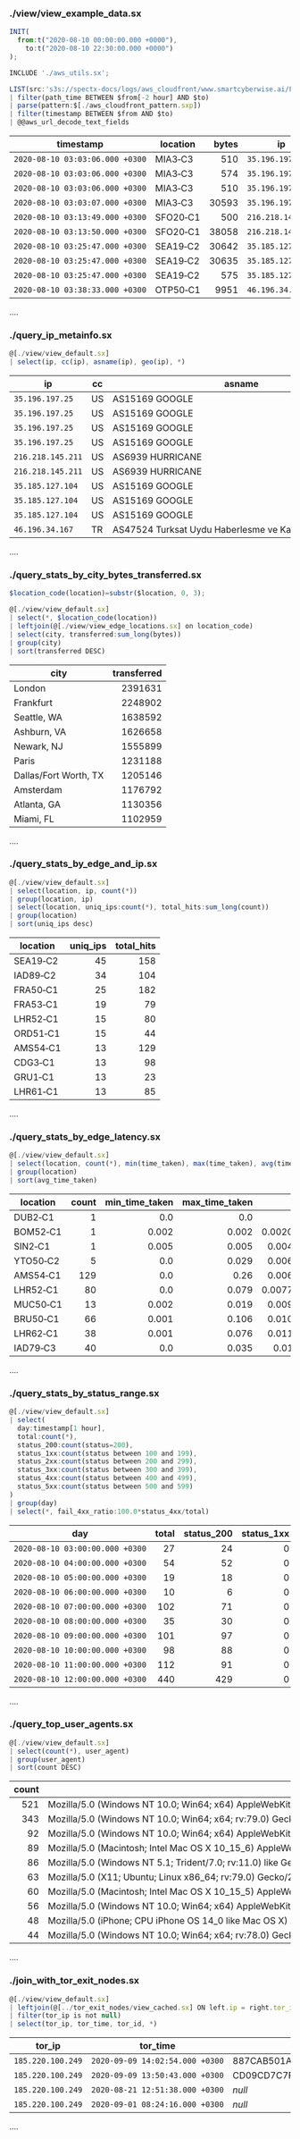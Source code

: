 ### ./view/view_example_data.sx
```jsx
INIT(
  from:t("2020-08-10 00:00:00.000 +0000"),
    to:t("2020-08-10 22:30:00.000 +0000")
);

INCLUDE './aws_utils.sx';

LIST(src:'s3s://spectx-docs/logs/aws_cloudfront/www.smartcyberwise.ai/F13GMIPW293BT2.$yyyy$-$MM$-$dd$-$HH$.*.gz', _tz:'GMT')
| filter(path_time BETWEEN $from[-2 hour] AND $to)
| parse(pattern:$[./aws_cloudfront_pattern.sxp])
| filter(timestamp BETWEEN $from AND $to)
| @@aws_url_decode_text_fields
```

| timestamp                       | location | bytes | ip                | method | host                         | uri           | status | referrer                       | user_agent                                                                                                               | query_string | cookie | result_type | request_id                                               | host_header           | request_protocol | request_bytes | time_taken | xforwarded_for | ssl_protocol | ssl_cipher                  | response_result_type | http_version | fle_status | fle_encrypted_fields | c_port | time_to_first_byte | x_edge_detailed_result_type | sc_content_type            | sc_content_len | sc_range_start | sc_range_end |
|---------------------------------|----------|------:|-------------------|--------|------------------------------|---------------|-------:|--------------------------------|--------------------------------------------------------------------------------------------------------------------------|--------------|--------|-------------|----------------------------------------------------------|-----------------------|------------------|--------------:|-----------:|----------------|--------------|-----------------------------|----------------------|--------------|------------|---------------------:|-------:|-------------------:|-----------------------------|----------------------------|---------------:|---------------:|-------------:|
| `2020‑08‑10 03:03:06.000 +0300` | MIA3‑C3  |   510 | `35.196.197.25`   | GET    | ygeb7h2imqp29.cloudfront.net | /robots.txt   |    200 | *null*                         | ZoominfoBot (zoominfobot at zoominfo dot com)                                                                            | *null*       | *null* | Hit         | o6v2QV_yzXI0PyC_FbRcX8higSOPC7zJ4YgmXJ_uogp_cmYCbwnyJw== | www.smartcyberwise.ai | http             |           359 |      0.056 | *null*         | *null*       | *null*                      | Hit                  | HTTP/1.0     | *null*     |               *null* |  50975 |              0.055 | Hit                         | text/plain                 |             76 |         *null* |       *null* |
| `2020‑08‑10 03:03:06.000 +0300` | MIA3‑C3  |   574 | `35.196.197.25`   | GET    | ygeb7h2imqp29.cloudfront.net | /             |    301 | *null*                         | ZoominfoBot (zoominfobot at zoominfo dot com)                                                                            | *null*       | *null* | Redirect    | VUajMB0T9ggiHh‑x0Gd4guya9oyX5GPZ7bvyees3DQ_T‑‑VLPvdBqA== | www.smartcyberwise.ai | http             |           349 |        0.0 | *null*         | *null*       | *null*                      | Redirect             | HTTP/1.0     | *null*     |               *null* |  53948 |                0.0 | Redirect                    | text/html                  |            183 |         *null* |       *null* |
| `2020‑08‑10 03:03:06.000 +0300` | MIA3‑C3  |   510 | `35.196.197.25`   | GET    | ygeb7h2imqp29.cloudfront.net | /robots.txt   |    200 | *null*                         | ZoominfoBot (zoominfobot at zoominfo dot com)                                                                            | *null*       | *null* | Hit         | wTIK8qG‑QrRMj1XHIDfqrwsWpS8l76LRbmdL‑UE74jUZOOtDBI5ouw== | www.smartcyberwise.ai | https            |           359 |      0.002 | *null*         | TLSv1.2      | ECDHE‑RSA‑AES128‑GCM‑SHA256 | Hit                  | HTTP/1.0     | *null*     |               *null* |  39081 |              0.002 | Hit                         | text/plain                 |             76 |         *null* |       *null* |
| `2020‑08‑10 03:03:07.000 +0300` | MIA3‑C3  | 30593 | `35.196.197.25`   | GET    | ygeb7h2imqp29.cloudfront.net | /             |    200 | *null*                         | ZoominfoBot (zoominfobot at zoominfo dot com)                                                                            | *null*       | *null* | Hit         | WofOUW56ktwAOftksS7K6H5WfbV41QPGZ__dIIOEAOUkhCCsBLrmNg== | www.smartcyberwise.ai | https            |           349 |      0.039 | *null*         | TLSv1.2      | ECDHE‑RSA‑AES128‑GCM‑SHA256 | Hit                  | HTTP/1.0     | *null*     |               *null* |  48162 |              0.038 | Hit                         | text/html;%20charset=utf‑8 |         *null* |         *null* |       *null* |
| `2020‑08‑10 03:13:49.000 +0300` | SFO20‑C1 |   500 | `216.218.145.211` | GET    | ygeb7h2imqp29.cloudfront.net | /robots.txt   |    200 | *null*                         | Mozilla/5.0 (Macintosh; Intel Mac OS X 10_11_0) AppleWebKit/537.36 (KHTML, like Gecko) Chrome/45.0.2454.46 Safari/537.36 | *null*       | *null* | Miss        | MUaWaSlMxgc3ZReH3QLK1l34sUL6BGcyr0WJ_VExkWYHno8YT2BpSA== | www.smartcyberwise.ai | https            |           216 |      0.209 | *null*         | TLSv1.2      | ECDHE‑RSA‑AES128‑GCM‑SHA256 | Miss                 | HTTP/1.0     | *null*     |               *null* |  35078 |              0.209 | Miss                        | text/plain                 |             76 |         *null* |       *null* |
| `2020‑08‑10 03:13:50.000 +0300` | SFO20‑C1 | 38058 | `216.218.145.211` | GET    | ygeb7h2imqp29.cloudfront.net | /page_240     |    200 | *null*                         | Mozilla/5.0 (Macintosh; Intel Mac OS X 10_11_0) AppleWebKit/537.36 (KHTML, like Gecko) Chrome/45.0.2454.46 Safari/537.36 | *null*       | *null* | Hit         | x26PmnomSnC2U6QFYVb74kD6eKfvN2qnUeN7QOnFUMPkPFHoOVQ_sQ== | www.smartcyberwise.ai | https            |           214 |      0.003 | *null*         | TLSv1.2      | ECDHE‑RSA‑AES128‑GCM‑SHA256 | Hit                  | HTTP/1.0     | *null*     |               *null* |  35704 |              0.003 | Hit                         | text/html;%20charset=utf‑8 |         *null* |         *null* |       *null* |
| `2020‑08‑10 03:25:47.000 +0300` | SEA19‑C2 | 30642 | `35.185.127.104`  | GET    | ygeb7h2imqp29.cloudfront.net | /             |    200 | https://www.smartcyberwise.ai/ | Mozilla/5.0 (Windows NT 10.0; Win64; x64; rv:56.0) Gecko/20100101 Firefox/56.0                                           | *null*       | *null* | Hit         | 97‑LYY5LYC‑ui_Vpikwe7MGXPLWG4m9FDaR4uVElzt39Y1oSjR4ZEQ== | www.smartcyberwise.ai | https            |           230 |      0.001 | *null*         | TLSv1.2      | ECDHE‑RSA‑AES128‑GCM‑SHA256 | Hit                  | HTTP/1.1     | *null*     |               *null* |  34808 |              0.001 | Hit                         | text/html;%20charset=utf‑8 |         *null* |         *null* |       *null* |
| `2020‑08‑10 03:25:47.000 +0300` | SEA19‑C2 | 30635 | `35.185.127.104`  | GET    | ygeb7h2imqp29.cloudfront.net | /             |    200 | *null*                         | Mozilla/5.0 (Windows NT 10.0; Win64; x64; rv:56.0) Gecko/20100101 Firefox/56.0                                           | *null*       | *null* | Hit         | yfzf2Wgwi1snoBYuvNx96QAIJSZZ0_H1ijU_QYQwte5Y73wFM2hliw== | www.smartcyberwise.ai | https            |           198 |      0.019 | *null*         | TLSv1.2      | ECDHE‑RSA‑AES128‑GCM‑SHA256 | Hit                  | HTTP/1.1     | *null*     |               *null* |  57616 |              0.019 | Hit                         | text/html;%20charset=utf‑8 |         *null* |         *null* |       *null* |
| `2020‑08‑10 03:25:47.000 +0300` | SEA19‑C2 |   575 | `35.185.127.104`  | GET    | ygeb7h2imqp29.cloudfront.net | /             |    301 | *null*                         | Mozilla/5.0 (Windows NT 10.0; Win64; x64; rv:56.0) Gecko/20100101 Firefox/56.0                                           | *null*       | *null* | Redirect    | tlPSh2lcrgrIzICjyikB13HujsEzFCgdtdqeh7QEZLpZXcCggIFPpQ== | www.smartcyberwise.ai | http             |           198 |        0.0 | *null*         | *null*       | *null*                      | Redirect             | HTTP/1.1     | *null*     |               *null* |  44920 |                0.0 | Redirect                    | text/html                  |            183 |         *null* |       *null* |
| `2020‑08‑10 03:38:33.000 +0300` | OTP50‑C1 |  9951 | `46.196.34.167`   | GET    | ygeb7h2imqp29.cloudfront.net | /sub/page_171 |    200 | *null*                         | Mozilla/5.0 (Windows NT 10.0; Win64; x64; rv:80.0) Gecko/20100101 Firefox/80.0                                           | *null*       | *null* | Miss        | HvylR0AfUEEPKaraOQXTPrXsprs5Xd7MPD80uHhMkHoXsDwMoiKqtQ== | www.smartcyberwise.ai | https            |           224 |      0.164 | *null*         | TLSv1.2      | ECDHE‑RSA‑AES128‑GCM‑SHA256 | Miss                 | HTTP/2.0     | *null*     |               *null* |  50615 |              0.163 | Miss                        | text/html;%20charset=utf‑8 |           9435 |         *null* |       *null* |
....


### ./query_ip_metainfo.sx
```jsx
@[./view/view_default.sx]
| select(ip, cc(ip), asname(ip), geo(ip), *)
```

| ip                | cc | asname                                                   | geo              | timestamp                       | location | bytes | method | host                         | uri           | status | referrer                       | user_agent                                                                                                               | query_string | cookie | result_type | request_id                                               | host_header           | request_protocol | request_bytes | time_taken | xforwarded_for | ssl_protocol | ssl_cipher                  | response_result_type | http_version | fle_status | fle_encrypted_fields | c_port | time_to_first_byte | x_edge_detailed_result_type | sc_content_type            | sc_content_len | sc_range_start | sc_range_end |
|-------------------|----|----------------------------------------------------------|------------------|---------------------------------|----------|------:|--------|------------------------------|---------------|-------:|--------------------------------|--------------------------------------------------------------------------------------------------------------------------|--------------|--------|-------------|----------------------------------------------------------|-----------------------|------------------|--------------:|-----------:|----------------|--------------|-----------------------------|----------------------|--------------|------------|---------------------:|-------:|-------------------:|-----------------------------|----------------------------|---------------:|---------------:|-------------:|
| `35.196.197.25`   | US | AS15169 GOOGLE                                           | 32.8608,‑79.9746 | `2020‑08‑10 03:03:06.000 +0300` | MIA3‑C3  |   510 | GET    | ygeb7h2imqp29.cloudfront.net | /robots.txt   |    200 | *null*                         | ZoominfoBot (zoominfobot at zoominfo dot com)                                                                            | *null*       | *null* | Hit         | o6v2QV_yzXI0PyC_FbRcX8higSOPC7zJ4YgmXJ_uogp_cmYCbwnyJw== | www.smartcyberwise.ai | http             |           359 |      0.056 | *null*         | *null*       | *null*                      | Hit                  | HTTP/1.0     | *null*     |               *null* |  50975 |              0.055 | Hit                         | text/plain                 |             76 |         *null* |       *null* |
| `35.196.197.25`   | US | AS15169 GOOGLE                                           | 32.8608,‑79.9746 | `2020‑08‑10 03:03:06.000 +0300` | MIA3‑C3  |   574 | GET    | ygeb7h2imqp29.cloudfront.net | /             |    301 | *null*                         | ZoominfoBot (zoominfobot at zoominfo dot com)                                                                            | *null*       | *null* | Redirect    | VUajMB0T9ggiHh‑x0Gd4guya9oyX5GPZ7bvyees3DQ_T‑‑VLPvdBqA== | www.smartcyberwise.ai | http             |           349 |        0.0 | *null*         | *null*       | *null*                      | Redirect             | HTTP/1.0     | *null*     |               *null* |  53948 |                0.0 | Redirect                    | text/html                  |            183 |         *null* |       *null* |
| `35.196.197.25`   | US | AS15169 GOOGLE                                           | 32.8608,‑79.9746 | `2020‑08‑10 03:03:06.000 +0300` | MIA3‑C3  |   510 | GET    | ygeb7h2imqp29.cloudfront.net | /robots.txt   |    200 | *null*                         | ZoominfoBot (zoominfobot at zoominfo dot com)                                                                            | *null*       | *null* | Hit         | wTIK8qG‑QrRMj1XHIDfqrwsWpS8l76LRbmdL‑UE74jUZOOtDBI5ouw== | www.smartcyberwise.ai | https            |           359 |      0.002 | *null*         | TLSv1.2      | ECDHE‑RSA‑AES128‑GCM‑SHA256 | Hit                  | HTTP/1.0     | *null*     |               *null* |  39081 |              0.002 | Hit                         | text/plain                 |             76 |         *null* |       *null* |
| `35.196.197.25`   | US | AS15169 GOOGLE                                           | 32.8608,‑79.9746 | `2020‑08‑10 03:03:07.000 +0300` | MIA3‑C3  | 30593 | GET    | ygeb7h2imqp29.cloudfront.net | /             |    200 | *null*                         | ZoominfoBot (zoominfobot at zoominfo dot com)                                                                            | *null*       | *null* | Hit         | WofOUW56ktwAOftksS7K6H5WfbV41QPGZ__dIIOEAOUkhCCsBLrmNg== | www.smartcyberwise.ai | https            |           349 |      0.039 | *null*         | TLSv1.2      | ECDHE‑RSA‑AES128‑GCM‑SHA256 | Hit                  | HTTP/1.0     | *null*     |               *null* |  48162 |              0.038 | Hit                         | text/html;%20charset=utf‑8 |         *null* |         *null* |       *null* |
| `216.218.145.211` | US | AS6939 HURRICANE                                         | 37.751,‑97.822   | `2020‑08‑10 03:13:49.000 +0300` | SFO20‑C1 |   500 | GET    | ygeb7h2imqp29.cloudfront.net | /robots.txt   |    200 | *null*                         | Mozilla/5.0 (Macintosh; Intel Mac OS X 10_11_0) AppleWebKit/537.36 (KHTML, like Gecko) Chrome/45.0.2454.46 Safari/537.36 | *null*       | *null* | Miss        | MUaWaSlMxgc3ZReH3QLK1l34sUL6BGcyr0WJ_VExkWYHno8YT2BpSA== | www.smartcyberwise.ai | https            |           216 |      0.209 | *null*         | TLSv1.2      | ECDHE‑RSA‑AES128‑GCM‑SHA256 | Miss                 | HTTP/1.0     | *null*     |               *null* |  35078 |              0.209 | Miss                        | text/plain                 |             76 |         *null* |       *null* |
| `216.218.145.211` | US | AS6939 HURRICANE                                         | 37.751,‑97.822   | `2020‑08‑10 03:13:50.000 +0300` | SFO20‑C1 | 38058 | GET    | ygeb7h2imqp29.cloudfront.net | /page_240     |    200 | *null*                         | Mozilla/5.0 (Macintosh; Intel Mac OS X 10_11_0) AppleWebKit/537.36 (KHTML, like Gecko) Chrome/45.0.2454.46 Safari/537.36 | *null*       | *null* | Hit         | x26PmnomSnC2U6QFYVb74kD6eKfvN2qnUeN7QOnFUMPkPFHoOVQ_sQ== | www.smartcyberwise.ai | https            |           214 |      0.003 | *null*         | TLSv1.2      | ECDHE‑RSA‑AES128‑GCM‑SHA256 | Hit                  | HTTP/1.0     | *null*     |               *null* |  35704 |              0.003 | Hit                         | text/html;%20charset=utf‑8 |         *null* |         *null* |       *null* |
| `35.185.127.104`  | US | AS15169 GOOGLE                                           | 32.8608,‑79.9746 | `2020‑08‑10 03:25:47.000 +0300` | SEA19‑C2 | 30642 | GET    | ygeb7h2imqp29.cloudfront.net | /             |    200 | https://www.smartcyberwise.ai/ | Mozilla/5.0 (Windows NT 10.0; Win64; x64; rv:56.0) Gecko/20100101 Firefox/56.0                                           | *null*       | *null* | Hit         | 97‑LYY5LYC‑ui_Vpikwe7MGXPLWG4m9FDaR4uVElzt39Y1oSjR4ZEQ== | www.smartcyberwise.ai | https            |           230 |      0.001 | *null*         | TLSv1.2      | ECDHE‑RSA‑AES128‑GCM‑SHA256 | Hit                  | HTTP/1.1     | *null*     |               *null* |  34808 |              0.001 | Hit                         | text/html;%20charset=utf‑8 |         *null* |         *null* |       *null* |
| `35.185.127.104`  | US | AS15169 GOOGLE                                           | 32.8608,‑79.9746 | `2020‑08‑10 03:25:47.000 +0300` | SEA19‑C2 | 30635 | GET    | ygeb7h2imqp29.cloudfront.net | /             |    200 | *null*                         | Mozilla/5.0 (Windows NT 10.0; Win64; x64; rv:56.0) Gecko/20100101 Firefox/56.0                                           | *null*       | *null* | Hit         | yfzf2Wgwi1snoBYuvNx96QAIJSZZ0_H1ijU_QYQwte5Y73wFM2hliw== | www.smartcyberwise.ai | https            |           198 |      0.019 | *null*         | TLSv1.2      | ECDHE‑RSA‑AES128‑GCM‑SHA256 | Hit                  | HTTP/1.1     | *null*     |               *null* |  57616 |              0.019 | Hit                         | text/html;%20charset=utf‑8 |         *null* |         *null* |       *null* |
| `35.185.127.104`  | US | AS15169 GOOGLE                                           | 32.8608,‑79.9746 | `2020‑08‑10 03:25:47.000 +0300` | SEA19‑C2 |   575 | GET    | ygeb7h2imqp29.cloudfront.net | /             |    301 | *null*                         | Mozilla/5.0 (Windows NT 10.0; Win64; x64; rv:56.0) Gecko/20100101 Firefox/56.0                                           | *null*       | *null* | Redirect    | tlPSh2lcrgrIzICjyikB13HujsEzFCgdtdqeh7QEZLpZXcCggIFPpQ== | www.smartcyberwise.ai | http             |           198 |        0.0 | *null*         | *null*       | *null*                      | Redirect             | HTTP/1.1     | *null*     |               *null* |  44920 |                0.0 | Redirect                    | text/html                  |            183 |         *null* |       *null* |
| `46.196.34.167`   | TR | AS47524 Turksat Uydu Haberlesme ve Kablo TV Isletme A.S. | 41.0494,27.3014  | `2020‑08‑10 03:38:33.000 +0300` | OTP50‑C1 |  9951 | GET    | ygeb7h2imqp29.cloudfront.net | /sub/page_171 |    200 | *null*                         | Mozilla/5.0 (Windows NT 10.0; Win64; x64; rv:80.0) Gecko/20100101 Firefox/80.0                                           | *null*       | *null* | Miss        | HvylR0AfUEEPKaraOQXTPrXsprs5Xd7MPD80uHhMkHoXsDwMoiKqtQ== | www.smartcyberwise.ai | https            |           224 |      0.164 | *null*         | TLSv1.2      | ECDHE‑RSA‑AES128‑GCM‑SHA256 | Miss                 | HTTP/2.0     | *null*     |               *null* |  50615 |              0.163 | Miss                        | text/html;%20charset=utf‑8 |           9435 |         *null* |       *null* |
....


### ./query_stats_by_city_bytes_transferred.sx
```jsx
$location_code(location)=substr($location, 0, 3);

@[./view/view_default.sx]
| select(*, $location_code(location))
| leftjoin(@[./view/view_edge_locations.sx] on location_code)
| select(city, transferred:sum_long(bytes))
| group(city)
| sort(transferred DESC)
```

| city                  | transferred |
|-----------------------|------------:|
| London                |     2391631 |
| Frankfurt             |     2248902 |
| Seattle, WA           |     1638592 |
| Ashburn, VA           |     1626658 |
| Newark, NJ            |     1555899 |
| Paris                 |     1231188 |
| Dallas/Fort Worth, TX |     1205146 |
| Amsterdam             |     1176792 |
| Atlanta, GA           |     1130356 |
| Miami, FL             |     1102959 |
....

### ./query_stats_by_edge_and_ip.sx
```jsx
@[./view/view_default.sx]
| select(location, ip, count(*))
| group(location, ip)
| select(location, uniq_ips:count(*), total_hits:sum_long(count))
| group(location)
| sort(uniq_ips desc)
```

| location | uniq_ips | total_hits |
|----------|---------:|-----------:|
| SEA19‑C2 |       45 |        158 |
| IAD89‑C2 |       34 |        104 |
| FRA50‑C1 |       25 |        182 |
| FRA53‑C1 |       19 |         79 |
| LHR52‑C1 |       15 |         80 |
| ORD51‑C1 |       15 |         44 |
| AMS54‑C1 |       13 |        129 |
| CDG3‑C1  |       13 |         98 |
| GRU1‑C1  |       13 |         23 |
| LHR61‑C1 |       13 |         85 |
....

### ./query_stats_by_edge_latency.sx
```jsx
@[./view/view_default.sx]
| select(location, count(*), min(time_taken), max(time_taken), avg(time_taken), STDDEV(time_taken))
| group(location)
| sort(avg_time_taken)
```
| location | count | min_time_taken | max_time_taken |        avg_time_taken |    stddev_time_taken |
|----------|------:|---------------:|---------------:|----------------------:|---------------------:|
| DUB2‑C1  |     1 |            0.0 |            0.0 |                   0.0 |                  0.0 |
| BOM52‑C1 |     1 |          0.002 |          0.002 | 0.0020000000949949026 |                  0.0 |
| SIN2‑C1  |     1 |          0.005 |          0.005 |  0.004999999888241291 |                  0.0 |
| YTO50‑C2 |     5 |            0.0 |          0.029 |  0.006599999871104956 | 0.012541929284185821 |
| AMS54‑C1 |   129 |            0.0 |           0.26 |  0.006883720923287346 | 0.023613299210061004 |
| LHR52‑C1 |    80 |            0.0 |          0.079 | 0.0077875001894426536 | 0.014154387680538522 |
| MUC50‑C1 |    13 |          0.002 |          0.019 |  0.009923076955601573 | 0.005090211793384546 |
| BRU50‑C1 |    66 |          0.001 |          0.106 |  0.010924242466871598 | 0.016512289585877547 |
| LHR62‑C1 |    38 |          0.001 |          0.076 |  0.011394736834948785 | 0.018507178049834913 |
| IAD79‑C3 |    40 |            0.0 |          0.035 |   0.01177500007324852 | 0.010761964223974744 |
....


### ./query_stats_by_status_range.sx
```jsx
@[./view/view_default.sx]
| select(
  day:timestamp[1 hour],
  total:count(*), 
  status_200:count(status=200),
  status_1xx:count(status between 100 and 199),
  status_2xx:count(status between 200 and 299),
  status_3xx:count(status between 300 and 399),
  status_4xx:count(status between 400 and 499),
  status_5xx:count(status between 500 and 599)
)
| group(day)
| select(*, fail_4xx_ratio:100.0*status_4xx/total)
```
| day                             | total | status_200 | status_1xx | status_2xx | status_3xx | status_4xx | status_5xx |    fail_4xx_ratio |
|---------------------------------|------:|-----------:|-----------:|-----------:|-----------:|-----------:|-----------:|------------------:|
| `2020‑08‑10 03:00:00.000 +0300` |    27 |         24 |          0 |         24 |          3 |          0 |          0 |               0.0 |
| `2020‑08‑10 04:00:00.000 +0300` |    54 |         52 |          0 |         52 |          2 |          0 |          0 |               0.0 |
| `2020‑08‑10 05:00:00.000 +0300` |    19 |         18 |          0 |         18 |          1 |          0 |          0 |               0.0 |
| `2020‑08‑10 06:00:00.000 +0300` |    10 |          6 |          0 |          6 |          3 |          1 |          0 |              10.0 |
| `2020‑08‑10 07:00:00.000 +0300` |   102 |         71 |          0 |         71 |          1 |         30 |          0 | 29.41176470588235 |
| `2020‑08‑10 08:00:00.000 +0300` |    35 |         30 |          0 |         31 |          3 |          0 |          0 |               0.0 |
| `2020‑08‑10 09:00:00.000 +0300` |   101 |         97 |          0 |         97 |          4 |          0 |          0 |               0.0 |
| `2020‑08‑10 10:00:00.000 +0300` |    98 |         88 |          0 |         94 |          4 |          0 |          0 |               0.0 |
| `2020‑08‑10 11:00:00.000 +0300` |   112 |         91 |          0 |         91 |         11 |          7 |          0 |              6.25 |
| `2020‑08‑10 12:00:00.000 +0300` |   440 |        429 |          0 |        431 |          9 |          0 |          0 |               0.0 |
....

### ./query_top_user_agents.sx
```jsx
@[./view/view_default.sx]
| select(count(*), user_agent)
| group(user_agent)
| sort(count DESC)
```
| count | user_agent                                                                                                                              |
|------:|-----------------------------------------------------------------------------------------------------------------------------------------|
|   521 | Mozilla/5.0 (Windows NT 10.0; Win64; x64) AppleWebKit/537.36 (KHTML, like Gecko) Chrome/84.0.4147.105 Safari/537.36                     |
|   343 | Mozilla/5.0 (Windows NT 10.0; Win64; x64; rv:79.0) Gecko/20100101 Firefox/79.0                                                          |
|    92 | Mozilla/5.0 (Windows NT 10.0; Win64; x64) AppleWebKit/537.36 (KHTML, like Gecko) Chrome/84.0.4147.105 Safari/537.36 Edg/84.0.522.52     |
|    89 | Mozilla/5.0 (Macintosh; Intel Mac OS X 10_15_6) AppleWebKit/537.36 (KHTML, like Gecko) Chrome/84.0.4147.105 Safari/537.36               |
|    86 | Mozilla/5.0 (Windows NT 5.1; Trident/7.0; rv:11.0) like Gecko                                                                           |
|    63 | Mozilla/5.0 (X11; Ubuntu; Linux x86_64; rv:79.0) Gecko/20100101 Firefox/79.0                                                            |
|    60 | Mozilla/5.0 (Macintosh; Intel Mac OS X 10_15_5) AppleWebKit/537.36 (KHTML, like Gecko) Chrome/84.0.4147.105 Safari/537.36               |
|    56 | Mozilla/5.0 (Windows NT 10.0; Win64; x64) AppleWebKit/537.36 (KHTML, like Gecko) Chrome/83.0.4103.116 Safari/537.36                     |
|    48 | Mozilla/5.0 (iPhone; CPU iPhone OS 14_0 like Mac OS X) AppleWebKit/605.1.15 (KHTML, like Gecko) Version/14.0 Mobile/15E148 Safari/604.1 |
|    44 | Mozilla/5.0 (Windows NT 10.0; Win64; x64; rv:78.0) Gecko/20100101 Firefox/78.0                                                          |
....

### ./join_with_tor_exit_nodes.sx
```jsx
@[./view/view_default.sx]
| leftjoin(@[../tor_exit_nodes/view_cached.sx] ON left.ip = right.tor_ip)
| filter(tor_ip is not null)
| select(tor_ip, tor_time, tor_id, *)
```
| tor_ip            | tor_time                        | tor_id                                   | timestamp                       | location | bytes | ip                | method | host                         | uri      | status | referrer                           | user_agent                                                                                                             | query_string | cookie | result_type | request_id                                               | host_header           | request_protocol | request_bytes | time_taken | xforwarded_for | ssl_protocol | ssl_cipher                  | response_result_type | http_version | fle_status | fle_encrypted_fields | c_port | time_to_first_byte | x_edge_detailed_result_type | sc_content_type            | sc_content_len | sc_range_start | sc_range_end |
|-------------------|---------------------------------|------------------------------------------|---------------------------------|----------|------:|-------------------|--------|------------------------------|----------|-------:|------------------------------------|------------------------------------------------------------------------------------------------------------------------|--------------|--------|-------------|----------------------------------------------------------|-----------------------|------------------|--------------:|-----------:|----------------|--------------|-----------------------------|----------------------|--------------|------------|---------------------:|-------:|-------------------:|-----------------------------|----------------------------|---------------:|---------------:|-------------:|
| `185.220.100.249` | `2020‑09‑09 14:02:54.000 +0300` | 887CAB501A9DB68A2C44EDF98BF50B0304EED8B6 | `2020‑08‑10 21:52:52.000 +0300` | FRA53‑C1 |  1552 | `185.220.100.249` | GET    | ygeb7h2imqp29.cloudfront.net | /page_60 |    404 | https://www.smartcyberwise.ai/page | Mozilla/5.0 (Linux; Android 9; Mi A1) AppleWebKit/537.36 (KHTML, like Gecko) Chrome/72.0.3626.121 Mobile Safari/537.36 | *null*       | *null* | Error       | TL7zSaPKYDRxzBi02p9NE4PYzxUcEAe1rxIMvVfQ2JtA7u0tE2a2OA== | www.smartcyberwise.ai | https            |           427 |      0.078 | *null*         | TLSv1.2      | ECDHE‑RSA‑AES128‑GCM‑SHA256 | Error                | HTTP/1.1     | *null*     |               *null* |  10524 |              0.078 | Error                       | text/html;%20charset=utf‑8 |         *null* |         *null* |       *null* |
| `185.220.100.249` | `2020‑09‑09 13:50:43.000 +0300` | CD09CD7C7F8815B37210C7D1A628599C78D22D6D | `2020‑08‑10 21:52:52.000 +0300` | FRA53‑C1 |  1552 | `185.220.100.249` | GET    | ygeb7h2imqp29.cloudfront.net | /page_60 |    404 | https://www.smartcyberwise.ai/page | Mozilla/5.0 (Linux; Android 9; Mi A1) AppleWebKit/537.36 (KHTML, like Gecko) Chrome/72.0.3626.121 Mobile Safari/537.36 | *null*       | *null* | Error       | TL7zSaPKYDRxzBi02p9NE4PYzxUcEAe1rxIMvVfQ2JtA7u0tE2a2OA== | www.smartcyberwise.ai | https            |           427 |      0.078 | *null*         | TLSv1.2      | ECDHE‑RSA‑AES128‑GCM‑SHA256 | Error                | HTTP/1.1     | *null*     |               *null* |  10524 |              0.078 | Error                       | text/html;%20charset=utf‑8 |         *null* |         *null* |       *null* |
| `185.220.100.249` | `2020‑08‑21 12:51:38.000 +0300` | *null*                                   | `2020‑08‑10 21:52:52.000 +0300` | FRA53‑C1 |  1552 | `185.220.100.249` | GET    | ygeb7h2imqp29.cloudfront.net | /page_60 |    404 | https://www.smartcyberwise.ai/page | Mozilla/5.0 (Linux; Android 9; Mi A1) AppleWebKit/537.36 (KHTML, like Gecko) Chrome/72.0.3626.121 Mobile Safari/537.36 | *null*       | *null* | Error       | TL7zSaPKYDRxzBi02p9NE4PYzxUcEAe1rxIMvVfQ2JtA7u0tE2a2OA== | www.smartcyberwise.ai | https            |           427 |      0.078 | *null*         | TLSv1.2      | ECDHE‑RSA‑AES128‑GCM‑SHA256 | Error                | HTTP/1.1     | *null*     |               *null* |  10524 |              0.078 | Error                       | text/html;%20charset=utf‑8 |         *null* |         *null* |       *null* |
| `185.220.100.249` | `2020‑09‑01 08:24:16.000 +0300` | *null*                                   | `2020‑08‑10 21:52:52.000 +0300` | FRA53‑C1 |  1552 | `185.220.100.249` | GET    | ygeb7h2imqp29.cloudfront.net | /page_60 |    404 | https://www.smartcyberwise.ai/page | Mozilla/5.0 (Linux; Android 9; Mi A1) AppleWebKit/537.36 (KHTML, like Gecko) Chrome/72.0.3626.121 Mobile Safari/537.36 | *null*       | *null* | Error       | TL7zSaPKYDRxzBi02p9NE4PYzxUcEAe1rxIMvVfQ2JtA7u0tE2a2OA== | www.smartcyberwise.ai | https            |           427 |      0.078 | *null*         | TLSv1.2      | ECDHE‑RSA‑AES128‑GCM‑SHA256 | Error                | HTTP/1.1     | *null*     |               *null* |  10524 |              0.078 | Error                       | text/html;%20charset=utf‑8 |         *null* |         *null* |       *null* |
....
